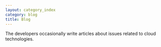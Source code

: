 ```yaml
---
layout: category_index
category: blog
title: Blog
---
```


The developers occasionally write articles about issues related to
cloud technologies.
